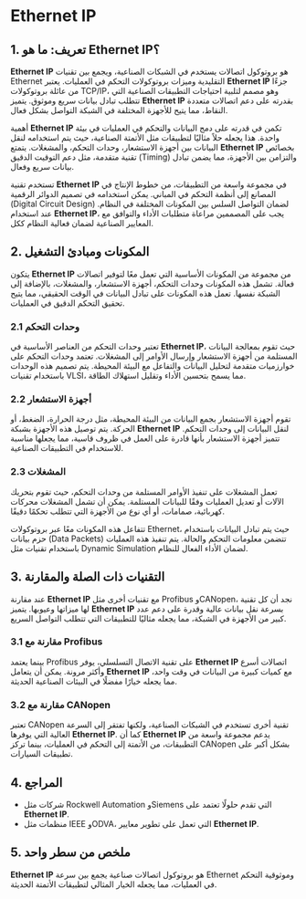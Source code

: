 # Ethernet IP

## 1. تعريف: ما هو **Ethernet IP**؟
**Ethernet IP** هو بروتوكول اتصالات يستخدم في الشبكات الصناعية، ويجمع بين تقنيات Ethernet التقليدية وميزات بروتوكولات التحكم في العمليات. يعتبر **Ethernet IP** جزءًا من عائلة بروتوكولات TCP/IP، وهو مصمم لتلبية احتياجات التطبيقات الصناعية التي تتطلب تبادل بيانات سريع وموثوق. يتميز **Ethernet IP** بقدرته على دعم اتصالات متعددة النقاط، مما يتيح للأجهزة المختلفة في الشبكة التواصل بشكل فعال.

أهمية **Ethernet IP** تكمن في قدرته على دمج البيانات والتحكم في العمليات في بيئة واحدة. هذا يجعله حلاً مثاليًا لتطبيقات مثل الأتمتة الصناعية، حيث يتم استخدامه لنقل البيانات بين أجهزة الاستشعار، وحدات التحكم، والمشغلات. يتمتع **Ethernet IP** بخصائص تقنية متقدمة، مثل دعم التوقيت الدقيق (Timing) والتزامن بين الأجهزة، مما يضمن تبادل بيانات سريع وفعال.

تستخدم تقنية **Ethernet IP** في مجموعة واسعة من التطبيقات، من خطوط الإنتاج في المصانع إلى أنظمة التحكم في المباني. يمكن استخدامه في تصميم الدوائر الرقمية (Digital Circuit Design) لضمان التواصل السلس بين المكونات المختلفة في النظام. عند استخدام **Ethernet IP**، يجب على المصممين مراعاة متطلبات الأداء والتوافق مع المعايير الصناعية لضمان فعالية النظام ككل.

## 2. المكونات ومبادئ التشغيل
يتكون **Ethernet IP** من مجموعة من المكونات الأساسية التي تعمل معًا لتوفير اتصالات فعالة. تشمل هذه المكونات وحدات التحكم، أجهزة الاستشعار، والمشغلات، بالإضافة إلى الشبكة نفسها. تعمل هذه المكونات على تبادل البيانات في الوقت الحقيقي، مما يتيح تحقيق التحكم الدقيق في العمليات.

### 2.1 وحدات التحكم
تعتبر وحدات التحكم من العناصر الأساسية في **Ethernet IP**، حيث تقوم بمعالجة البيانات المستلمة من أجهزة الاستشعار وإرسال الأوامر إلى المشغلات. تعتمد وحدات التحكم على خوارزميات متقدمة لتحليل البيانات والتفاعل مع البيئة المحيطة. يتم تصميم هذه الوحدات باستخدام تقنيات VLSI، مما يسمح بتحسين الأداء وتقليل استهلاك الطاقة.

### 2.2 أجهزة الاستشعار
تقوم أجهزة الاستشعار بجمع البيانات من البيئة المحيطة، مثل درجة الحرارة، الضغط، أو الحركة. يتم توصيل هذه الأجهزة بشبكة **Ethernet IP** لنقل البيانات إلى وحدات التحكم. تتميز أجهزة الاستشعار بأنها قادرة على العمل في ظروف قاسية، مما يجعلها مناسبة للاستخدام في التطبيقات الصناعية.

### 2.3 المشغلات
تعمل المشغلات على تنفيذ الأوامر المستلمة من وحدات التحكم، حيث تقوم بتحريك الآلات أو تعديل العمليات وفقًا للبيانات المستلمة. يمكن أن تشمل المشغلات محركات كهربائية، صمامات، أو أي نوع من الأجهزة التي تتطلب تحكمًا دقيقًا.

تتفاعل هذه المكونات معًا عبر بروتوكولات Ethernet، حيث يتم تبادل البيانات باستخدام حزم بيانات (Data Packets) تتضمن معلومات التحكم والحالة. يتم تنفيذ هذه العمليات باستخدام تقنيات مثل Dynamic Simulation لضمان الأداء الفعال للنظام.

## 3. التقنيات ذات الصلة والمقارنة
عند مقارنة **Ethernet IP** مع تقنيات أخرى مثل Profibus وCANopen، نجد أن كل تقنية لها ميزاتها وعيوبها. يتميز **Ethernet IP** بسرعة نقل بيانات عالية وقدرة على دعم عدد كبير من الأجهزة في الشبكة، مما يجعله مثاليًا للتطبيقات التي تتطلب التواصل السريع.

### 3.1 مقارنة مع Profibus
بينما يعتمد Profibus على تقنية الاتصال التسلسلي، يوفر **Ethernet IP** اتصالات أسرع وأكثر مرونة. يمكن أن يتعامل **Ethernet IP** مع كميات كبيرة من البيانات في وقت واحد، مما يجعله خيارًا مفضلًا في البيئات الصناعية الحديثة.

### 3.2 مقارنة مع CANopen
تعتبر CANopen تقنية أخرى تستخدم في الشبكات الصناعية، ولكنها تفتقر إلى السرعة العالية التي يوفرها **Ethernet IP**. كما أن **Ethernet IP** يدعم مجموعة واسعة من التطبيقات، من الأتمتة إلى التحكم في العمليات، بينما تركز CANopen بشكل أكبر على تطبيقات السيارات.

## 4. المراجع
- شركات مثل Rockwell Automation وSiemens التي تقدم حلولًا تعتمد على **Ethernet IP**.
- منظمات مثل IEEE وODVA، التي تعمل على تطوير معايير **Ethernet IP**.

## 5. ملخص من سطر واحد
**Ethernet IP** هو بروتوكول اتصالات صناعية يجمع بين سرعة Ethernet وموثوقية التحكم في العمليات، مما يجعله الخيار المثالي لتطبيقات الأتمتة الحديثة.